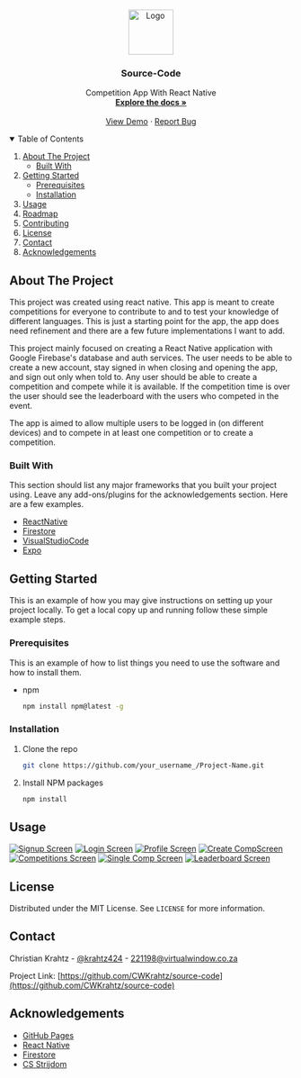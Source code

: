 <!-- PROJECT LOGO -->
<br />
<p align="center">
  <a href="https://github.com/CWKrahtz/source-code">
    <img src="assets/icon.png" alt="Logo" width="80" height="80">
  </a>

  <h3 align="center">Source-Code</h3>

  <p align="center">
    Competition App With React Native
    <br />
    <a href="https://github.com/CWKrahtz/source-code"><strong>Explore the docs »</strong></a>
    <br />
    <br />
    <a href="https://drive.google.com/file/d/1StSzDfFb9s9ER3YyAr5cXMBzXbXhh-LZ/view?usp=sharing">View Demo</a>
    ·
    <a href="[https://github.com/othneildrew/Best-README-Template/issues](https://github.com/CWKrahtz/source-code/issues)">Report Bug</a>
  </p>
</p>



<!-- TABLE OF CONTENTS -->
<details open="open">
  <summary>Table of Contents</summary>
  <ol>
    <li>
      <a href="#about-the-project">About The Project</a>
      <ul>
        <li><a href="#built-with">Built With</a></li>
      </ul>
    </li>
    <li>
      <a href="#getting-started">Getting Started</a>
      <ul>
        <li><a href="#prerequisites">Prerequisites</a></li>
        <li><a href="#installation">Installation</a></li>
      </ul>
    </li>
    <li><a href="#usage">Usage</a></li>
    <li><a href="#roadmap">Roadmap</a></li>
    <li><a href="#contributing">Contributing</a></li>
    <li><a href="#license">License</a></li>
    <li><a href="#contact">Contact</a></li>
    <li><a href="#acknowledgements">Acknowledgements</a></li>
  </ol>
</details>



<!-- ABOUT THE PROJECT -->
## About The Project

This project was created using react native. This app is meant to create competitions for everyone to contribute to and to test your knowledge of different languages. 
This is just a starting point for the app, the app does need refinement and there are a few future implementations I want to add.

This project mainly focused on creating a React Native application with Google Firebase's database and auth services. The user needs to be able to create a new account, stay signed in when closing and opening the app, and sign out only when told to.
Any user should be able to create a competition and compete while it is available. If the competition time is over the user should see the leaderboard with the users who competed in the event.

The app is aimed to allow multiple users to be logged in (on different devices) and to compete in at least one competition or to create a competition.

### Built With

This section should list any major frameworks that you built your project using. Leave any add-ons/plugins for the acknowledgements section. Here are a few examples.
* [ReactNative](https://reactnative.dev/docs/environment-setup)
* [Firestore](https://firebase.google.com/docs/firestore)
* [VisualStudioCode](https://code.visualstudio.com/)
* [Expo](https://expo.dev/)



<!-- GETTING STARTED -->
## Getting Started

This is an example of how you may give instructions on setting up your project locally.
To get a local copy up and running follow these simple example steps.

### Prerequisites

This is an example of how to list things you need to use the software and how to install them.
* npm
  ```sh
  npm install npm@latest -g
  ```

### Installation

1. Clone the repo
   ```sh
   git clone https://github.com/your_username_/Project-Name.git
   ```
2. Install NPM packages
   ```sh
   npm install
   ```

<!-- USAGE EXAMPLES -->
## Usage
  [![Signup Screen][signup-screenshot]](https://github.com/CWKrahtz/source-code)
  [![Login Screen][login-screenshot]](https://github.com/CWKrahtz/source-code)
  [![Profile Screen][profile-screenshot]](https://github.com/CWKrahtz/source-code)
  [![Create CompScreen][create-screenshot]](https://github.com/CWKrahtz/source-code)
  [![Competitions Screen][comp-screenshot]](https://github.com/CWKrahtz/source-code)
  [![Single Comp Screen][single-screenshot]](https://github.com/CWKrahtz/source-code)
  [![Leaderboard Screen][leader-screenshot]](https://github.com/CWKrahtz/source-code)


<!-- LICENSE -->
## License

Distributed under the MIT License. See `LICENSE` for more information.



<!-- CONTACT -->
## Contact

Christian Krahtz - [@krahtz424](https://instagram.com/krahtz424) - 221198@virtualwindow.co.za

Project Link: [https://github.com/CWKrahtz/source-code](https://github.com/CWKrahtz/source-code)



<!-- ACKNOWLEDGEMENTS -->
## Acknowledgements
* [GitHub Pages](https://pages.github.com)
* [React Native](https://reactnative.dev/docs/environment-setup)
* [Firestore](https://firebase.google.com/docs/firestore)
* [CS Strijdom](https://github.com/DanteCS25)


<!-- MARKDOWN LINKS & IMAGES -->
<!-- https://www.markdownguide.org/basic-syntax/#reference-style-links -->
[comp-screenshot]: assets/screenshot.jpeg
[signup-screenshot]: assets/screenshot3.jpeg
[login-screenshot]: assets/screenshot2.jpeg
[profile-screenshot]: assets/screenshot4.jpeg
[create-screenshot]: assets/screenshot5.jpeg
[single-screenshot]: assets/screenshot6.jpeg
[leader-screenshot]: assets/screenshot7.jpeg

